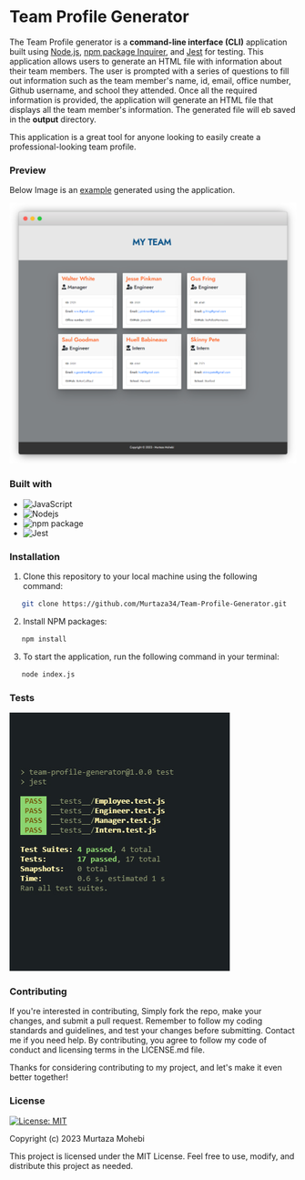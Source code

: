 # Team Profile Generator

The Team Profile generator is a **command-line interface (CLI)** application built using [Node.js](https://nodejs.org/en/), [npm package Inquirer](https://www.npmjs.com/package/inquirer), and [Jest](https://jestjs.io) for testing. This application allows users to generate an HTML file with information about their team members. The user is prompted with a series of questions to fill out information such as the team member's name, id, email, office number, Github username, and school they attended. Once all the required information is provided, the application will generate an HTML file that displays all the team member's information. The generated file will eb saved in the **output** directory. 

This application is a great tool for anyone looking to easily create a professional-looking team profile.

### Preview

Below Image is an [example](./output/team.html) generated using the application.

![App Screenshot](./Assets/frame_generic_light.png)

### Built with

- ![JavaScript](https://img.shields.io/badge/JavaScript-323330?style=for-the-badge&logo=javascript&logoColor=F7DF1E)
- ![Nodejs](https://img.shields.io/badge/Node.js-339933?style=for-the-badge&logo=nodedotjs&logoColor=white)
- ![npm package](https://img.shields.io/badge/npm-CB3837?style=for-the-badge&logo=npm&logoColor=white)
- ![Jest](https://img.shields.io/badge/-jest-%23C21325?style=for-the-badge&logo=jest&logoColor=white)

### Installation

1. Clone this repository to your local machine using the following command:

```sh
   git clone https://github.com/Murtaza34/Team-Profile-Generator.git
```

2. Install NPM packages:

```sh
   npm install
```

3. To start the application, run the following command in your terminal:

```sh
   node index.js
```

### Tests

![App Screenshot](./Assets//tests.jpg)

### Contributing

If you're interested in contributing, Simply fork the repo, make your changes, and submit a pull request. Remember to follow my coding standards and guidelines, and test your changes before submitting. Contact me if you need help. By contributing, you agree to follow my code of conduct and licensing terms in the LICENSE.md file.

Thanks for considering contributing to my project, and let's make it even better together!

### License

[![License: MIT](https://img.shields.io/badge/License-MIT-yellow.svg)](https://opensource.org/licenses/MIT)

Copyright (c) 2023 Murtaza Mohebi

This project is licensed under the MIT License. Feel free to use, modify, and distribute this project as needed.